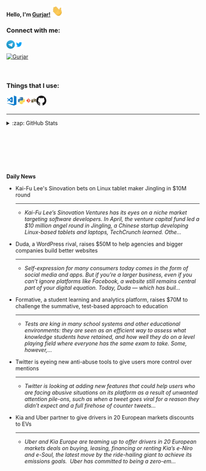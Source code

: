#### Hello, I'm [Gurjar!](https://GurjarKing.github.io) <img src="https://raw.githubusercontent.com/ABSphreak/ABSphreak/master/gifs/Hi.gif" width="30px"></h2>


### Connect with me:

[<img align="left" alt="Gurjar | Telegram" width="22px" src="https://raw.githubusercontent.com/github/explore/80688e429a7d4ef2fca1e82350fe8e3517d3494d/topics/telegram/telegram.png" />][Telegram]
[<img align="left" alt="Gurjar | Twitter" width="22px" src="https://raw.githubusercontent.com/github/explore/80688e429a7d4ef2fca1e82350fe8e3517d3494d/topics/twitter/twitter.png" />][Twitter]
<br >
<br >
<a href="https://github.com/GurjarKing"><img src="https://komarev.com/ghpvc/?username=GurjarKing" alt="Gurjar" /></a> <br />
<br />
<br />
<!-- <br >

![](https://visitor-badge.glitch.me/badge?page_id=GurjarKing)

<br /> -->

### Things that I use:

[<img align="left" alt="Visual Studio Code" width="26px" src="https://raw.githubusercontent.com/github/explore/80688e429a7d4ef2fca1e82350fe8e3517d3494d/topics/visual-studio-code/visual-studio-code.png" />][VSCode]
[<img align="left" alt="Python" width="26px" src="https://raw.githubusercontent.com/github/explore/80688e429a7d4ef2fca1e82350fe8e3517d3494d/topics/python/python.png" />][Python]
[<img align="left" alt="Git" width="26px" src="https://raw.githubusercontent.com/github/explore/80688e429a7d4ef2fca1e82350fe8e3517d3494d/topics/git/git.png" />][Git]
[<img align="left" alt="GitHub" width="26px" src="https://raw.githubusercontent.com/github/explore/78df643247d429f6cc873026c0622819ad797942/topics/github/github.png" />][Github]

<br />
<br />

---
<details>
  <summary>:zap: GitHub Stats</summary>

<img align="left" alt="Gurjar's Github Stats" src="https://github-readme-stats.vercel.app/api?username=GurjarKing&show_icons=true&hide_border=true&count_private=true&include_all_commit=true&theme=algolia" />

</details>

<!-- ### 🔔 My latest tweet
<a href="https://twitter.com/Gurjar_King43" target="_blank">
	<img src="https://github.com/GurjarKing/GurjarKing/raw/master/tweet.png" width="70%" align="center" alt="Click to view on Twitter" title="My latest tweet, as an image"/>
</a> -->
<br>

<pre>

</pre>

<!-- **Quote of the hour:**

{qoth}

~ {qoth_author}
<pre>

</pre> -->
<br>
<pre>


</pre>
<strong>Daily News</strong>
  
  - Kai-Fu Lee's Sinovation bets on Linux tablet maker Jingling in $10M round
     <hr/>
     
      - *Kai-Fu Lee’s Sinovation Ventures has its eyes on a niche market targeting software developers. In April, the venture capital fund led a $10 million angel round in Jingling, a Chinese startup developing Linux-based tablets and laptops, TechCrunch learned. Othe…*
     
  - Duda, a WordPress rival, raises $50M to help agencies and bigger companies build better websites
      <hr/>
      
      - *Self-expression for many consumers today comes in the form of social media and apps. But if you’re a larger business, even if you can’t ignore platforms like Facebook, a website still remains central part of your digital equation. Today, Duda — which has buil…*
      
  - Formative, a student learning and analytics platform, raises $70M to challenge the summative, test-based approach to education
      <hr/>
      
      - *Tests are king in many school systems and other educational environments: they are seen as an efficient way to assess what knowledge students have retained, and how well they do on a level playing field where everyone has the same exam to take. Some, however,…*
      
  - Twitter is eyeing new anti-abuse tools to give users more control over mentions
      <hr/>
      
      - *Twitter is looking at adding new features that could help users who are facing abusive situations on its platform as a result of unwanted attention pile-ons, such as when a tweet goes viral for a reason they didn’t expect and a full firehose of counter tweets…*
       
  - Kia and Uber partner to give drivers in 20 European markets discounts to EVs
      <hr/>
       
       - *Uber and Kia Europe are teaming up to offer drivers in 20 European markets deals on buying, leasing, financing or renting Kia’s e-Niro and e-Soul, the latest move by the ride-hailing giant to achieve its emissions goals.  Uber has committed to being a zero-em…*
      

<br />

[VSCode]: https://code.visualstudio.com/
[Python]: https://www.python.org/
[Git]: https://git-scm.com/
[Github]: https://github.com/
[Telegram]: https://t.me/Gurjar_King/
[Twitter]: https://twitter.com/Gurjar_King43/
